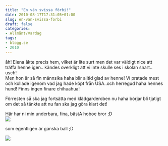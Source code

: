 ```yaml
---
title: "En vän svissa förbi!"
date: 2010-08-17T17:31:05+01:00
slug: en-van-svissa-forbi
draft: false
categories:
- Allmänt/Vardag
tags:
- blogg.se
- 2010
---
```

åh! Elena åkte precis hem, vilket är lite surt men det var väldigt nice att träffa henne igen.. kändes overkligt att vi inte skulle ses i skolan snart.. usch!  
Men hon är så fin männsika haha blir alltid glad av henne! Vi pratade mest och kollade igenom vad jag hade köpt från USA..och herregud haha hennes hund! Finns ingen finare chihuahua!  
  
Förresten så ska jag fortsätta med klädgarderoben nu haha börjar bli tjatigt om det så tänkte att nu fan ska jag göra klart det!  
  
Här har ni min underbara, fina, bästA hoboe bror ;D  
![](/assets/images/blogg.se/dsc08702_103147725.jpg)  
  
som egentligen är ganska ball ;D  
  
![](/assets/images/blogg.se/dsc08701_103147824.jpg)